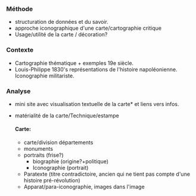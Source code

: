 

### Méthode

- structuration de données et du savoir.
- approche iconographique d'une carte/cartographie critique
- Usage/utilité de la carte / décoration?

### Contexte

- Cartographie thématique + exemples 19e siècle.
- Louis-Philippe 1830's représentations de l'histoire napoléonienne. Iconographie militariste.

### Analyse

- mini site avec visualisation textuelle de la carte* et liens vers infos.

- matérialité de la carte/Technique/estampe

  

  #### Carte:

  	- carte/division départements
  	- monuments
   - portraits (frise?)
     - biographie (origine?+politique)
     - Iconographie (portrait)
  - Paratexte (titre contradictoire, ancien qui ne tient pas compte d'une histoire pré-révolution)
  - Apparat/para-iconographie, images dans l'image

​				

​			

​			




